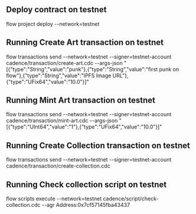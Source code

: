 ## Deploy contract on testnet
flow project deploy --network=testnet

## Running Create Art transaction on testnet 
flow transactions send --network=testnet --signer=testnet-account cadence/transaction/create-art.cdc --args-json "[{"type":"String","value":"punk"},{"type":"String","value":"first punk on flow"},{"type":"String","value":"IPFS Image URL"},{"type":"UFix64","value":"10.0"}]" 


## Running Mint Art transaction on testnet 
flow transactions send --network=testnet --signer=testnet-account cadence/transaction/mint-art.cdc --args-json
"[{"type":"UInt64","value":"1"},{"type":"UFix64","value":"10.0"}]"


## Running Create Collection transaction on testnet
flow transactions send --network=testnet --signer=testnet-account cadence/transaction/create-collection.cdc 


## Running Check collection script on testnet
flow scripts execute --network=testnet cadence/script/check-collection.cdc --agr Address:0x7cf57145fba43437